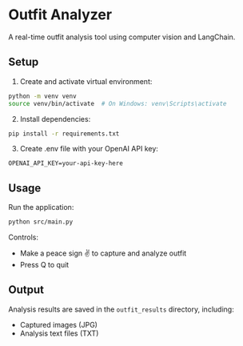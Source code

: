 # Outfit Analyzer

A real-time outfit analysis tool using computer vision and LangChain.

## Setup

1. Create and activate virtual environment:
```bash
python -m venv venv
source venv/bin/activate  # On Windows: venv\Scripts\activate
```

2. Install dependencies:
```bash
pip install -r requirements.txt
```

3. Create .env file with your OpenAI API key:
```
OPENAI_API_KEY=your-api-key-here
```

## Usage

Run the application:
```bash
python src/main.py
```

Controls:
- Make a peace sign ✌️ to capture and analyze outfit
- Press Q to quit

## Output

Analysis results are saved in the `outfit_results` directory, including:
- Captured images (JPG)
- Analysis text files (TXT)
